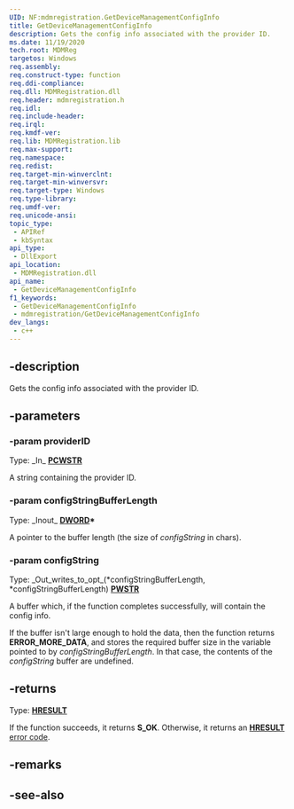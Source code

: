 ```yaml
---
UID: NF:mdmregistration.GetDeviceManagementConfigInfo
title: GetDeviceManagementConfigInfo
description: Gets the config info associated with the provider ID.
ms.date: 11/19/2020
tech.root: MDMReg
targetos: Windows
req.assembly: 
req.construct-type: function
req.ddi-compliance: 
req.dll: MDMRegistration.dll
req.header: mdmregistration.h
req.idl: 
req.include-header: 
req.irql: 
req.kmdf-ver: 
req.lib: MDMRegistration.lib
req.max-support: 
req.namespace: 
req.redist: 
req.target-min-winverclnt: 
req.target-min-winversvr: 
req.target-type: Windows
req.type-library: 
req.umdf-ver: 
req.unicode-ansi: 
topic_type:
 - APIRef
 - kbSyntax
api_type:
 - DllExport
api_location:
 - MDMRegistration.dll
api_name:
 - GetDeviceManagementConfigInfo
f1_keywords:
 - GetDeviceManagementConfigInfo
 - mdmregistration/GetDeviceManagementConfigInfo
dev_langs:
 - c++
---
```


## -description

Gets the config info associated with the provider ID.

## -parameters

### -param providerID

Type: \_In\_ **[PCWSTR](/windows/win32/winprog/windows-data-types)**

A string containing the provider ID.

### -param configStringBufferLength

Type: \_Inout\_ **[DWORD](/windows/win32/winprog/windows-data-types)\***

A pointer to the buffer length (the size of *configString* in chars).

### -param configString

Type: \_Out\_writes\_to\_opt\_(*configStringBufferLength, *configStringBufferLength) **[PWSTR](/windows/win32/winprog/windows-data-types)**

A buffer which, if the function completes successfully, will contain the config info.

If the buffer isn't large enough to hold the data, then the function returns **ERROR_MORE_DATA**, and stores the required buffer size in the variable pointed to by *configStringBufferLength*. In that case, the contents of the *configString* buffer are undefined.

## -returns

Type: **[HRESULT](/windows/win32/com/structure-of-com-error-codes)**

If the function succeeds, it returns **S_OK**. Otherwise, it returns an [**HRESULT**](/windows/win32/com/structure-of-com-error-codes) [error code](/windows/desktop/com/com-error-codes-10).

## -remarks

## -see-also
